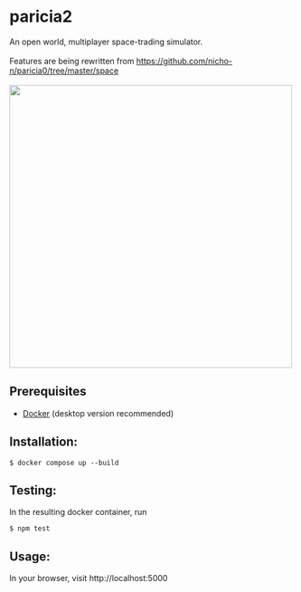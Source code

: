 # paricia2
An open world, multiplayer space-trading simulator. <br><br>
Features are being rewritten from https://github.com/nicho-n/paricia0/tree/master/space 
<br><br>
<img src="https://raw.githubusercontent.com/nicho-n/paricia/master/screenshot.png" width="500"></img>

## Prerequisites
- [Docker](https://docs.docker.com/engine/install/) (desktop version recommended)

## Installation:
```
$ docker compose up --build
```

## Testing:
In the resulting docker container, run
```
$ npm test
```

## Usage:
In your browser, visit http://localhost:5000

